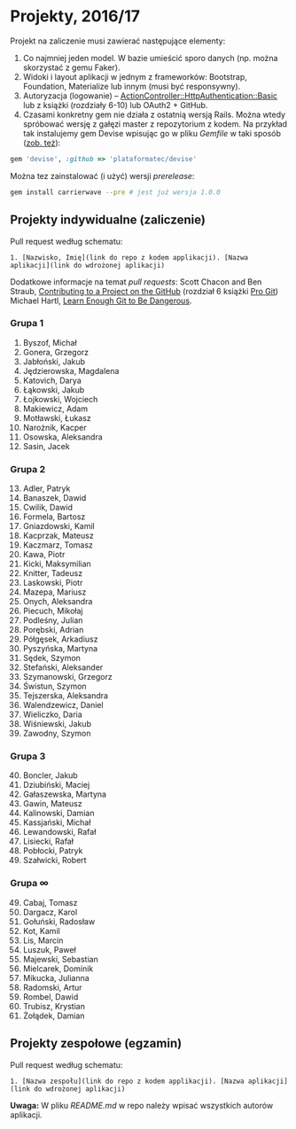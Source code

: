 # Projekty, 2016/17

Projekt na zaliczenie musi zawierać następujące elementy:

1. Co najmniej jeden model. W bazie umieścić sporo danych
  (np. można skorzystać z gemu Faker).
1. Widoki i layout aplikacji w jednym z frameworków:
   Bootstrap, Foundation, Materialize lub innym (musi być responsywny).
1. Autoryzacja (logowanie) – [ActionController::HttpAuthentication::Basic](http://edgeapi.rubyonrails.org/classes/ActionController/HttpAuthentication/Basic.html)
   lub z książki [](https://www.railstutorial.org/book) (rozdziały 6-10)
   lub OAuth2 + GitHub.
1. Czasami konkretny gem nie działa z ostatnią wersją Rails. Można wtedy spróbować
  wersję z gałęzi master z repozytorium z kodem. Na przykład tak instalujemy
  gem Devise wpisując go w pliku _Gemfile_ w taki sposób
  ([zob. też](http://bundler.io/git.html)):

```ruby
gem 'devise', :github => 'plataformatec/devise'
```
Można tez zainstalować (i użyć) wersji _prerelease_:
```sh
gem install carrierwave --pre # jest już wersja 1.0.0
```

## Projekty indywidualne (zaliczenie)

Pull request według schematu:
```
1. [Nazwisko, Imię](link do repo z kodem applikacji). [Nazwa aplikacji](link do wdrożonej aplikacji)
```

Dodatkowe informacje na temat _pull requests_: Scott Chacon and Ben Straub,
[Contributing to a Project on the GitHub](https://git-scm.com/book/en/v2/GitHub-Contributing-to-a-Project)
(rozdział 6 książki [Pro Git](https://git-scm.com/book/en/v2))
Michael Hartl, [Learn Enough Git to Be Dangerous](https://www.learnenough.com/git-tutorial).

<!--
     Find: (\d+),(.+),(.+),.+,.*
  Replace: $1. $2, $3
-->

### Grupa 1

1. Byszof, Michał
2. Gonera, Grzegorz
3. Jabłoński, Jakub
4. Jędzierowska, Magdalena
5. Katovich, Darya
6. Łąkowski, Jakub
7. Łojkowski, Wojciech
8. Makiewicz, Adam
9. Motławski, Łukasz
10. Narożnik, Kacper
11. Osowska, Aleksandra
12. Sasin, Jacek

### Grupa 2

13. Adler, Patryk
14. Banaszek, Dawid
15. Cwilik, Dawid
16. Formela, Bartosz
17. Gniazdowski, Kamil
18. Kacprzak, Mateusz
19. Kaczmarz, Tomasz
20. Kawa, Piotr
21. Kicki, Maksymilian
22. Knitter, Tadeusz
23. Laskowski, Piotr
24. Mazepa, Mariusz
25. Onych, Aleksandra
26. Piecuch, Mikołaj
27. Podleśny, Julian
28. Porębski, Adrian
29. Półgęsek, Arkadiusz
30. Pyszyńska, Martyna
31. Sędek, Szymon
32. Stefański, Aleksander
33. Szymanowski, Grzegorz
34. Świstun, Szymon
35. Tejszerska, Aleksandra
36. Walendzewicz, Daniel
37. Wieliczko, Daria
38. Wiśniewski, Jakub
39. Zawodny, Szymon

### Grupa 3

40. Boncler, Jakub
51. Dziubiński, Maciej
41. Gałaszewska, Martyna
42. Gawin, Mateusz
43. Kalinowski, Damian
44. Kassjański, Michał
45. Lewandowski, Rafał
46. Lisiecki, Rafał
47. Pobłocki, Patryk
48. Szałwicki, Robert

### Grupa ∞

49. Cabaj, Tomasz
50. Dargacz, Karol
52. Gołuński, Radosław
53. Kot, Kamil
54. Lis, Marcin
55. Luszuk, Paweł
56. Majewski, Sebastian
57. Mielcarek, Dominik
58. Mikucka, Julianna
59. Radomski, Artur
60. Rombel, Dawid
61. Trubisz, Krystian
62. Żołądek, Damian


## Projekty zespołowe (egzamin)

Pull request według schematu:
```
1. [Nazwa zespołu](link do repo z kodem applikacji). [Nazwa aplikacji](link do wdrożonej aplikacji)
```

**Uwaga:** W pliku _README.md_ w repo należy wpisać wszystkich autorów aplikacji.
